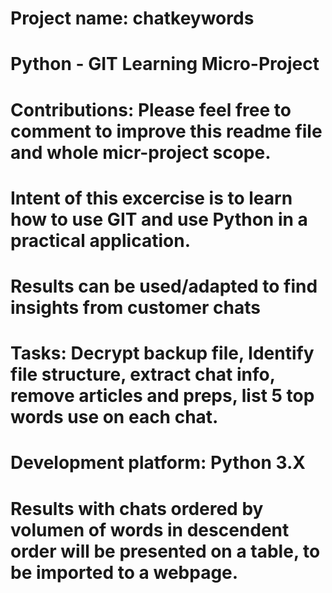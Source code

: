 # Project name: chatkeywords
# Python - GIT Learning Micro-Project
# Contributions: Please feel free to comment to improve this readme file and whole micr-project scope.
# Intent of this excercise is to learn how to use GIT and use Python in a practical application.
# Results can be used/adapted to find insights from customer chats
# 
# Tasks: Decrypt backup file, Identify file structure, extract chat info, remove articles and preps, list 5 top words use on each chat.
# Development platform: Python 3.X
# Results with chats ordered by volumen of words in descendent order will be presented on a table, to be imported to a webpage.

